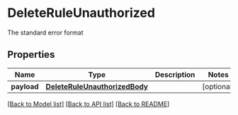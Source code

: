 # DeleteRuleUnauthorized

The standard error format
## Properties
Name | Type | Description | Notes
------------ | ------------- | ------------- | -------------
**payload** | [**DeleteRuleUnauthorizedBody**](DeleteRuleUnauthorizedBody.md) |  | [optional] 

[[Back to Model list]](../README.md#documentation-for-models) [[Back to API list]](../README.md#documentation-for-api-endpoints) [[Back to README]](../README.md)


